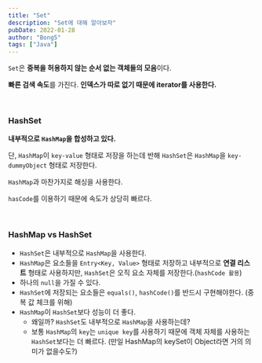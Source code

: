 ```yaml
---
title: "Set"
description: "Set에 대해 알아보자"
pubDate: 2022-01-28
author: "Bong5"
tags: ["Java"]
---
```

`Set`은 **중복을 허용하지 않는 순서 없는 객체들의 모음**이다.

**빠른 검색 속도**를 가진다. **인덱스가 따로 없기 때문에 iterator를 사용한다.**

<br>

### HashSet

**내부적으로 `HashMap`을 합성하고 있다.**

단, `HashMap`이 `key-value` 형태로 저장을 하는데 반해 `HashSet`은 `HashMap`을 `key-dummyObject` 형태로 저장한다.

`HashMap`과 마찬가지로 해싱을 사용한다.

`hasCode`를 이용하기 때문에 속도가 상당히 빠르다.

<br>

### HashMap vs HashSet

- `HashSet`은 내부적으로 `HashMap`을 사용한다.
- `HashMap`은 요소들을 `Entry<Key, Value>` 형태로 저장하고 내부적으로  **연결 리스트** 형태로 사용하지만, `HashSet`은 오직 요소 자체를 저장한다.(`hashCode 활용`)
- 하나의 `null`을 가질 수 있다.
- `HashSet`에 저장되는 요소들은 `equals()`, `hashCode()`를 반드시 구현해야한다. (중복 값 체크를 위해)
- `HashMap`이 `HashSet`보다 성능이 더 좋다.
  - 왜일까? `HashSet`도 내부적으로 `HashMap`을 사용하는데?
  - 보통 `HashMap`의 `key`는 `unique key`를 사용하기 때문에 객체 자체를 사용하는 `HashSet`보다는 더 빠르다. (만일 HashMap의 keySet이 Object라면 거의 의미가 없을수도?)
